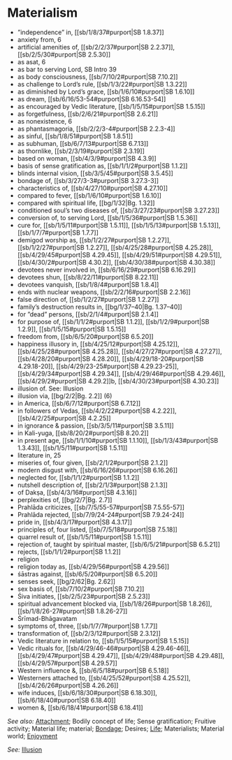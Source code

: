 # Materialism

* ”independence” in, [[sb/1/8/37#purport|SB 1.8.37]]
* anxiety from, 6
* artificial amenities of, [[sb/2/2/37#purport|SB 2.2.37]], [[sb/2/5/30#purport|SB 2.5.30]]
* as asat, 6
* as bar to serving Lord, SB Intro 39
* as body consciousness, [[sb/7/10/2#purport|SB 7.10.2]]
* as challenge to Lord’s rule, [[sb/1/3/22#purport|SB 1.3.22]]
* as diminished by Lord’s grace, [[sb/1/6/10#purport|SB 1.6.10]]
* as dream, [[sb/6/16/53-54#purport|SB 6.16.53-54]]
* as encouraged by Vedic literature, [[sb/1/5/15#purport|SB 1.5.15]]
* as forgetfulness, [[sb/2/6/21#purport|SB 2.6.21]]
* as nonexistence, 6
* as phantasmagoria, [[sb/2/2/3-4#purport|SB 2.2.3-4]]
* as sinful, [[sb/1/8/51#purport|SB 1.8.51]]
* as subhuman, [[sb/6/7/13#purport|SB 6.7.13]]
* as thornlike, [[sb/2/3/19#purport|SB 2.3.19]]
* based on woman, [[sb/4/3/9#purport|SB 4.3.9]]
* basis of sense gratification as, [[sb/1/1/2#purport|SB 1.1.2]]
* blinds internal vision, [[sb/3/5/45#purport|SB 3.5.45]]
* bondage of, [[sb/3/27/3-3#purport|SB 3.27.3-3]]
* characteristics of, [[sb/4/27/10#purport|SB 4.27.10]]
* compared to fever, [[sb/1/6/10#purport|SB 1.6.10]]
* compared with spiritual life, [[bg/1/32|Bg. 1.32]]
* conditioned soul’s two diseases of, [[sb/3/27/23#purport|SB 3.27.23]]
* conversion of, to serving Lord, [[sb/1/5/36#purport|SB 1.5.36]]
* cure for, [[sb/1/5/11#purport|SB 1.5.11]], [[sb/1/5/13#purport|SB 1.5.13]], [[sb/1/7/7#purport|SB 1.7.7]]
* demigod worship as, [[sb/1/2/27#purport|SB 1.2.27]], [[sb/1/2/27#purport|SB 1.2.27]], [[sb/4/25/28#purport|SB 4.25.28]], [[sb/4/29/45#purport|SB 4.29.45]], [[sb/4/29/51#purport|SB 4.29.51]], [[sb/4/30/2#purport|SB 4.30.2]], [[sb/4/30/38#purport|SB 4.30.38]]
* devotees never involved in, [[sb/6/16/29#purport|SB 6.16.29]]
* devotees shun, [[sb/8/22/11#purport|SB 8.22.11]]
* devotees vanquish, [[sb/1/8/4#purport|SB 1.8.4]]
* ends with nuclear weapons, [[sb/2/2/16#purport|SB 2.2.16]]
* false direction of, [[sb/1/2/27#purport|SB 1.2.27]]
* family’s destruction results in, [[bg/1/37–40|Bg. 1.37–40]]
* for ”dead” persons, [[sb/2/1/4#purport|SB 2.1.4]]
* for purpose of, [[sb/1/1/2#purport|SB 1.1.2]], [[sb/1/2/9#purport|SB 1.2.9]], [[sb/1/5/15#purport|SB 1.5.15]]
* freedom from, [[sb/6/5/20#purport|SB 6.5.20]]
* happiness illusory in, [[sb/4/25/12#purport|SB 4.25.12]], [[sb/4/25/28#purport|SB 4.25.28]], [[sb/4/27/27#purport|SB 4.27.27]], [[sb/4/28/20#purport|SB 4.28.20]], [[sb/4/29/18-20#purport|SB 4.29.18-20]], [[sb/4/29/23-25#purport|SB 4.29.23-25]], [[sb/4/29/34#purport|SB 4.29.34]], [[sb/4/29/46#purport|SB 4.29.46]], [[sb/4/29/2#purport|SB 4.29.2]]b, [[sb/4/30/23#purport|SB 4.30.23]]
* illusion of. See: Illusion
* illusion via, [[bg/2/2|Bg. 2.2]] (6)
* in America, [[sb/6/7/12#purport|SB 6.7.12]]
* in followers of Vedas, [[sb/4/2/22#purport|SB 4.2.22]], [[sb/4/2/25#purport|SB 4.2.25]]
* in ignorance & passion, [[sb/3/5/11#purport|SB 3.5.11]]
* in Kali-yuga, [[sb/8/20/2#purport|SB 8.20.2]]
* in present age, [[sb/1/1/10#purport|SB 1.1.10]], [[sb/1/3/43#purport|SB 1.3.43]], [[sb/1/5/11#purport|SB 1.5.11]]
* literature in, 25
* miseries of, four given, [[sb/2/1/2#purport|SB 2.1.2]]
* modern disgust with, [[sb/6/16/26#purport|SB 6.16.26]]
* neglected for, [[sb/1/1/2#purport|SB 1.1.2]]
* nutshell description of, [[sb/2/1/3#purport|SB 2.1.3]]
* of Dakṣa, [[sb/4/3/16#purport|SB 4.3.16]]
* perplexities of, [[bg/2/7|Bg. 2.7]]
* Prahlāda criticizes, [[sb/7/5/55-57#purport|SB 7.5.55-57]]
* Prahlāda rejected, [[sb/7/9/24-24#purport|SB 7.9.24-24]]
* pride in, [[sb/4/3/17#purport|SB 4.3.17]]
* principles of, four listed, [[sb/7/5/18#purport|SB 7.5.18]]
* quarrel result of, [[sb/1/5/11#purport|SB 1.5.11]]
* rejection of, taught by spiritual master, [[sb/6/5/21#purport|SB 6.5.21]]
* rejects, [[sb/1/1/2#purport|SB 1.1.2]]
* religion
* religion today as, [[sb/4/29/56#purport|SB 4.29.56]]
* śāstras against, [[sb/6/5/20#purport|SB 6.5.20]]
* senses seek, [[bg/2/62|Bg. 2.62]]
* sex basis of, [[sb/7/10/2#purport|SB 7.10.2]]
* Śiva initiates, [[sb/2/5/23#purport|SB 2.5.23]]
* spiritual advancement blocked via, [[sb/1/8/26#purport|SB 1.8.26]], [[sb/1/8/26-27#purport|SB 1.8.26-27]]
* Śrīmad-Bhāgavatam
* symptoms of, three, [[sb/1/7/7#purport|SB 1.7.7]]
* transformation of, [[sb/2/3/12#purport|SB 2.3.12]]
* Vedic literature in relation to, [[sb/1/5/15#purport|SB 1.5.15]]
* Vedic rituals for, [[sb/4/29/46-46#purport|SB 4.29.46-46]], [[sb/4/29/47#purport|SB 4.29.47]], [[sb/4/29/48#purport|SB 4.29.48]], [[sb/4/29/57#purport|SB 4.29.57]]
* Western influence &, [[sb/6/5/18#purport|SB 6.5.18]]
* Westerners attached to, [[sb/4/25/52#purport|SB 4.25.52]], [[sb/4/26/26#purport|SB 4.26.26]]
* wife induces, [[sb/6/18/30#purport|SB 6.18.30]], [[sb/6/18/40#purport|SB 6.18.40]]
* women &, [[sb/6/18/41#purport|SB 6.18.41]]

*See also:* [Attachment](entries/attachment.md); Bodily concept of life; Sense gratification; Fruitive activity; Material life; material; [Bondage](entries/bondage.md); Desires; [Life](entries/life.md); Materialists; Material world; [Enjoyment](entries/enjoyment.md)

*See:* [Illusion](entries/illusion.md)
